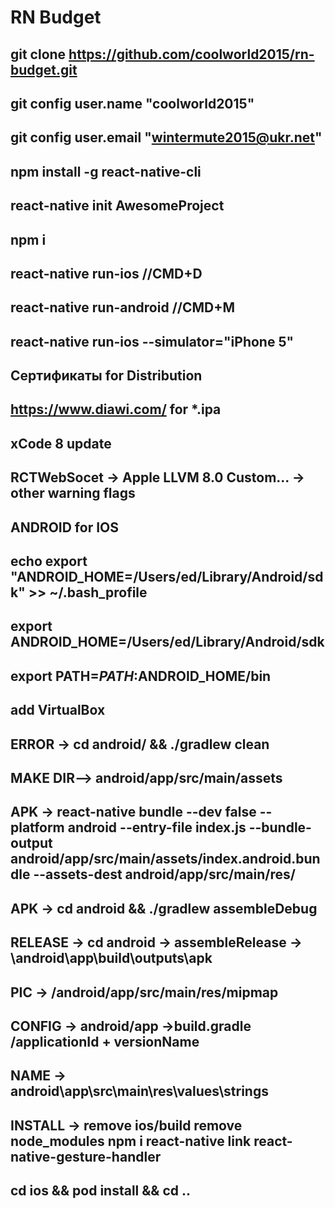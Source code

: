 # RN Budget
git clone https://github.com/coolworld2015/rn-budget.git
-------------------------------------------------------------------------------------------------
git config user.name "coolworld2015"
-------------------------------------------------------------------------------------------------
git config user.email "wintermute2015@ukr.net"
-------------------------------------------------------------------------------------------------
npm install -g react-native-cli
-------------------------------------------------------------------------------------------------
react-native init AwesomeProject
-------------------------------------------------------------------------------------------------
npm i
-------------------------------------------------------------------------------------------------
react-native run-ios //CMD+D
-------------------------------------------------------------------------------------------------
react-native run-android //CMD+M
-------------------------------------------------------------------------------------------------
react-native run-ios --simulator="iPhone 5"
-------------------------------------------------------------------------------------------------
Сертификаты for Distribution
-------------------------------------------------------------------------------------------------
https://www.diawi.com/ for *.ipa
-------------------------------------------------------------------------------------------------
xCode 8 update
-------------------------------------------------------------------------------------------------
RCTWebSocet -> Apple LLVM 8.0 Custom... -> other warning flags
-------------------------------------------------------------------------------------------------
ANDROID for IOS
-------------------------------------------------------------------------------------------------
echo export "ANDROID_HOME=/Users/ed/Library/Android/sdk" >> ~/.bash_profile
-------------------------------------------------------------------------------------------------
export ANDROID_HOME=/Users/ed/Library/Android/sdk
-------------------------------------------------------------------------------------------------
export PATH=$PATH:$ANDROID_HOME/bin
-------------------------------------------------------------------------------------------------
add VirtualBox
-------------------------------------------------------------------------------------------------
ERROR -> cd android/ && ./gradlew clean
-------------------------------------------------------------------------------------------------
MAKE DIR--> android/app/src/main/assets
-------------------------------------------------------------------------------------------------
APK -> react-native bundle --dev false --platform android --entry-file index.js --bundle-output android/app/src/main/assets/index.android.bundle --assets-dest android/app/src/main/res/ 
-------------------------------------------------------------------------------------------------
APK -> cd android && ./gradlew assembleDebug
-------------------------------------------------------------------------------------------------
RELEASE -> cd android -> assembleRelease -> \android\app\build\outputs\apk
-------------------------------------------------------------------------------------------------
PIC -> /android/app/src/main/res/mipmap
-------------------------------------------------------------------------------------------------
CONFIG -> android/app ->build.gradle /applicationId + versionName
-------------------------------------------------------------------------------------------------
NAME -> android\app\src\main\res\values\strings
-------------------------------------------------------------------------------------------------
INSTALL ->
remove ios/build
remove node_modules
npm i
react-native link react-native-gesture-handler
-------------------------------------------------------------------------------------------------
cd ios && pod install && cd ..
-------------------------------------------------------------------------------------------------
